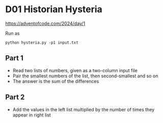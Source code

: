 D01 Historian Hysteria
======================

https://adventofcode.com/2024/day/1

Run as

    python hysteria.py -p1 input.txt


Part 1
------

- Read two lists of numbers, given as a two-column input file
- Pair the smallest numbers of the list, then second-smallest and so on
- The answer is the sum of the differences

Part 2
------

- Add the values in the left list multiplied by the number of times they appear
  in right list
